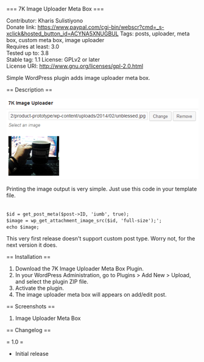 === 7K Image Uploader Meta Box  ===

Contributor: Kharis Sulistiyono  
Donate link: https://www.paypal.com/cgi-bin/webscr?cmd=_s-xclick&hosted_button_id=ACYNA5XNUGBUL
Tags: posts, uploader, meta box, custom meta box, image uploader   
Requires at least: 3.0  
Tested up to: 3.8  
Stable tag: 1.1
License: GPLv2 or later  
License URI: http://www.gnu.org/licenses/gpl-2.0.html

Simple WordPress plugin adds image uploader meta box.

== Description ==

<img src="https://github.com/kharissulistiyo/7K-Image-Uploader-Meta-Box/blob/master/screenshot-1.png" alt="7K Image Uploader Meta Box WordPress Plugin" />

Printing the image output is very simple. Just use this code in your template file.

<code>
$id = get_post_meta($post->ID, 'iumb', true);
$image = wp_get_attachment_image_src($id, 'full-size');';
echo $image;
</code>

This very first release doesn't support custom post type. Worry not, for the next version it does.

== Installation ==

1. Download the 7K Image Uploader Meta Box Plugin.
2. In your WordPress Administration, go to Plugins > Add New > Upload, and select the plugin ZIP file.
3. Activate the plugin.
7. The image uploader meta box will appears on add/edit post.


== Screenshots ==

1. Image Uploader Meta Box

== Changelog ==

= 1.0 =
* Initial release